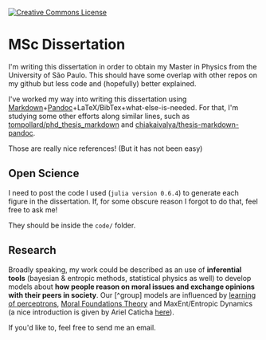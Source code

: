 <a rel="license" href="http://creativecommons.org/licenses/by-nc-nd/4.0/"><img alt="Creative Commons License" style="border-width:0" src="https://i.creativecommons.org/l/by-nc-nd/4.0/88x31.png" /></a>

# MSc Dissertation

I'm writing this dissertation in order to obtain my Master in Physics from the University of São Paulo. This should have some overlap with other repos on my github but less code and (hopefully) better explained.

I've worked my way into writing this dissertation using [Markdown](https://daringfireball.net/projects/markdown/syntax)+[Pandoc](http://pandoc.org/)+LaTeX/BibTex+what-else-is-needed. For that, I'm studying some other efforts along similar lines, such as [tompollard/phd_thesis_markdown](https://github.com/tompollard/phd_thesis_markdown) and [chiakaivalya/thesis-markdown-pandoc](https://github.com/chiakaivalya/thesis-markdown-pandoc).

Those are really nice references! (But it has not been easy)

## Open Science

I need to post the code I used (`julia version 0.6.4`) to generate each figure in the dissertation. If, for some obscure reason I forgot to do that, feel free to ask me!

They should be inside the `code/` folder.

## Research

Broadly speaking, my work could be described as an use of __inferential tools__ (bayesian \& entropic methods, statistical physics as well) to develop models about __how people reason on moral issues and exchange opinions with their peers in society__. Our [^group] models are influenced by [learning of perceptrons](http://iopscience.iop.org/article/10.1088/0305-4470/25/23/020/meta), [Moral Foundations Theory](http://www.moralfoundations.org/) and MaxEnt/Entropic Dynamics (a nice introduction is given by Ariel Caticha [here](https://www.albany.edu/physics/ACaticha-EIFP-book.pdf)).

If you'd like to, feel free to send me an email.

[^others]:

    Me, my [adviser](https://scholar.google.com/citations?user=L8JJ5dgAAAAJ), [Felippe](https://github.com/flipgthb) and others in our group
